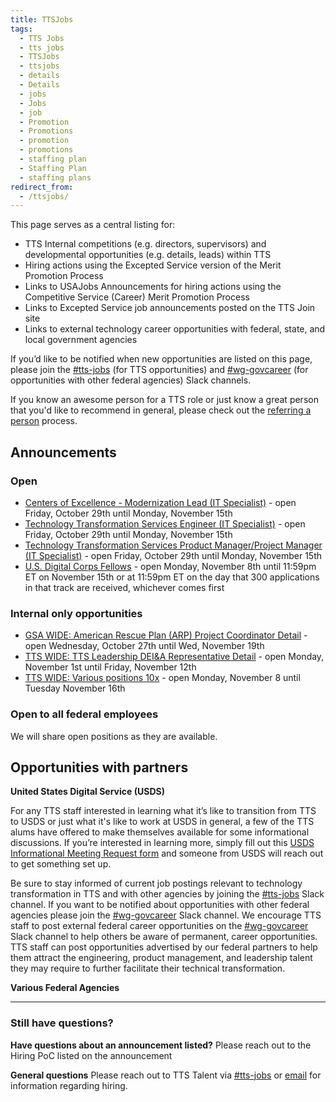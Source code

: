 ```yaml
---
title: TTSJobs
tags:
  - TTS Jobs
  - tts jobs
  - TTSJobs
  - ttsjobs
  - details
  - Details
  - jobs
  - Jobs
  - job
  - Promotion
  - Promotions
  - promotion
  - promotions
  - staffing plan
  - Staffing Plan
  - staffing plans
redirect_from:
  - /ttsjobs/
---
```


This page serves as a central listing for:

- TTS Internal competitions (e.g. directors, supervisors) and developmental opportunities (e.g. details, leads) within TTS
- Hiring actions using the Excepted Service version of the Merit Promotion Process
- Links to USAJobs Announcements for hiring actions using the Competitive Service (Career) Merit Promotion Process
- Links to Excepted Service job announcements posted on the TTS Join site
- Links to external technology career opportunities with federal, state, and local government agencies

If you’d like to be notified when new opportunities are listed on this page, please join the [\#tts-jobs](https://gsa-tts.slack.com/messages/tts-jobs/) (for TTS opportunities) and [\#wg-govcareer](https://gsa-tts.slack.com/messages/wg-govcareer) (for opportunities with other federal agencies) Slack channels.

If you know an awesome person for a TTS role or just know a great person that you'd like to recommend in general, please check out the [referring a person]({{site.baseurl}}/office-of-operations/talent/#referring-a-person) process.

## Announcements

### Open

- [Centers of Excellence - Modernization Lead (IT Specialist)](https://join.tts.gsa.gov/join/coe-modernization-lead/) - open Friday, October 29th until Monday, November 15th
- [Technology Transformation Services Engineer (IT Specialist)](https://join.tts.gsa.gov/join/tts-engineer/) - open Friday, October 29th until Monday, November 15th
- [Technology Transformation Services Product Manager/Project Manager (IT Specialist)](https://join.tts.gsa.gov/join/tts-product-project-manager/) - open Friday, October 29th until Monday, November 15th
- [U.S. Digital Corps Fellows](https://digitalcorps.gsa.gov/apply/) - open Monday, November 8th until 11:59pm ET on November 15th or at 11:59pm ET on the day that 300 applications in that track are received, whichever comes first

### Internal only opportunities

- [GSA WIDE: American Rescue Plan (ARP) Project Coordinator Detail](https://docs.google.com/document/d/1NUXetv6Z_pmlS_5WKVP1-YPTaK0IfLod08bBPorZnIw/edit#) - open Wednesday, October 27th until Wed, November 19th
- [TTS WIDE: TTS Leadership DEI&A Representative Detail](https://docs.google.com/document/d/1tJQSywrjZRfjgDVOf6cCH_MqVVjFIf-okym9Yk3_asU/edit#) - open Monday, November 1st until Friday, November 12th
- [TTS WIDE: Various positions 10x](https://docs.google.com/document/d/1Qj35ard4yww_86Ikw23FhIUgEGyiECDb074ZrFj3uDU/edit#) - open Monday, November 8 until Tuesday November 16th

### Open to all federal employees

We will share open positions as they are available.

## Opportunities with partners

**United States Digital Service (USDS)**

For any TTS staff interested in learning what it’s like to transition from TTS to USDS or just what it's like to work at USDS in general, a few of the TTS alums have offered to make themselves available for some informational discussions. If you’re interested in learning more, simply fill out this [USDS Informational Meeting Request form](https://docs.google.com/forms/d/e/1FAIpQLSfzbkhF6ahHv8-mu3BOpl6l7qg_kVyHuGUpDMcA-cPW60BfoQ/viewform?usp=sf_link) and someone from USDS will reach out to get something set up.

Be sure to stay informed of current job postings relevant to technology transformation in TTS and with other agencies by joining the [\#tts-jobs](https://gsa-tts.slack.com/messages/tts-jobs/) Slack channel. If you want to be notified about opportunities with other federal agencies please join the [\#wg-govcareer](https://gsa-tts.slack.com/messages/wg-govcareer) Slack channel. We encourage TTS staff to post external federal career opportunities on the [\#wg-govcareer](https://gsa-tts.slack.com/messages/wg-govcareer) Slack channel to help others be aware of permanent, career opportunities. TTS staff can post opportunities advertised by our federal partners to help them attract the engineering, product management, and leadership talent they may require to further facilitate their technical transformation.

**Various Federal Agencies**

---

### Still have questions?

**Have questions about an announcement listed?** Please reach out to the Hiring PoC listed on the announcement

**General questions** Please reach out to TTS Talent via [\#tts-jobs](https://gsa-tts.slack.com/messages/tts-jobs/) or [email](mailto:tts-talentteam@gsa.gov) for information regarding hiring.
